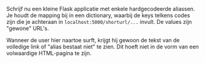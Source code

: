 Schrijf nu een kleine Flask applicatie met enkele hardgecodeerde aliassen.
Je houdt de mapping bij in een dictionary, waarbij de keys telkens codes zijn die je achteraan in `localhost:5000/shorturl/...` invult. De values zijn "gewone" URL's.

Wanneer de user hier naartoe surft, krijgt hij gewoon de tekst van de volledige link of "alias bestaat niet" te zien. Dit hoeft niet in de vorm van een volwaardige HTML-pagina te zijn.
